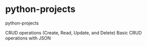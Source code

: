 # python-projects
 python-projects

 CRUD operations (Create, Read, Update, and Delete)
 Basic CRUD operations with JSON 